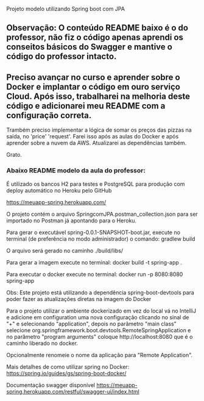 Projeto modelo utilizando Spring boot com JPA

## Observação: O conteúdo README baixo é o do professor, não fiz o código apenas aprendi os conseitos básicos do Swagger e mantive o código do professor intacto.
## Preciso avançar no curso e aprender sobre o Docker e implantar o código em ouro serviço Cloud. Após isso, trabalharei na melhoria deste código e adicionarei meu README com a configuração correta.

Trambém preciso implementar a lógica de somar os preços das pizzas na saída, no 'price' 'request'.
Farei isso após as aulas do Docker e após aprender sobre a nuvem da AWS.
Atualizarei as dependências também.

Grato.

### Abaixo README modelo da aula do professor:

É utilizado os bancos H2 para testes e PostgreSQL para produção com deploy automático no Heroku pelo GitHub

https://meuapp-spring.herokuapp.com/

O projeto contém o arquivo SpringcomJPA.postman_collection.json para ser importado no Postman já apontando para o Heroku.

Para gerar o executável spring-0.0.1-SNAPSHOT-boot.jar, execute no terminal (de preferência no modo administrador) o comando: gradlew build

O arquivo será gerado no caminho ./build/libs/

Para gerar a imagem execute no terminal: docker build -t spring-app .

Para executar o docker execute no terminal: docker run -p 8080:8080 spring-app

Obs: Este projeto está utilizando a dependência spring-boot-devtools para poder fazer as atualizações diretas na imagem do Docker

Para o projeto utilizar o ambiente dockerizado em vez do local vá no IntelliJ e adicione em configuration uma nova configuração 
clicando no sinal de "+" e selecionando "application", depois no parâmetro "main class" selecione 
org.springframework.boot.devtools.RemoteSpringApplication e no parâmetro "program arguments" 
coloque http://localhost:8080 que é o caminho liberado no docker.

Opcionalmente renomeie o nome da aplicação para "Remote Application".

Mais detalhes de como utilizar spring no Docker: https://spring.io/guides/gs/spring-boot-docker/

Documentação swagger disponível https://meuapp-spring.herokuapp.com/restful/swagger-ui/index.html
